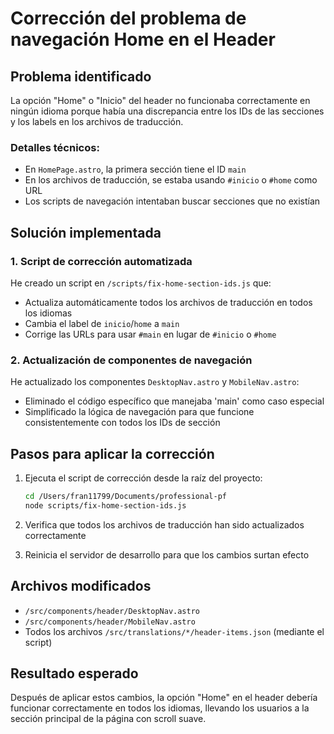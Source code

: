 # Corrección del problema de navegación Home en el Header

## Problema identificado
La opción "Home" o "Inicio" del header no funcionaba correctamente en ningún idioma porque había una discrepancia entre los IDs de las secciones y los labels en los archivos de traducción.

### Detalles técnicos:
- En `HomePage.astro`, la primera sección tiene el ID `main`
- En los archivos de traducción, se estaba usando `#inicio` o `#home` como URL
- Los scripts de navegación intentaban buscar secciones que no existían

## Solución implementada

### 1. Script de corrección automatizada
He creado un script en `/scripts/fix-home-section-ids.js` que:
- Actualiza automáticamente todos los archivos de traducción en todos los idiomas
- Cambia el label de `inicio`/`home` a `main`
- Corrige las URLs para usar `#main` en lugar de `#inicio` o `#home`

### 2. Actualización de componentes de navegación
He actualizado los componentes `DesktopNav.astro` y `MobileNav.astro`:
- Eliminado el código específico que manejaba 'main' como caso especial
- Simplificado la lógica de navegación para que funcione consistentemente con todos los IDs de sección

## Pasos para aplicar la corrección

1. Ejecuta el script de corrección desde la raíz del proyecto:
   ```bash
   cd /Users/fran11799/Documents/professional-pf
   node scripts/fix-home-section-ids.js
   ```

2. Verifica que todos los archivos de traducción han sido actualizados correctamente

3. Reinicia el servidor de desarrollo para que los cambios surtan efecto

## Archivos modificados
- `/src/components/header/DesktopNav.astro`
- `/src/components/header/MobileNav.astro`
- Todos los archivos `/src/translations/*/header-items.json` (mediante el script)

## Resultado esperado
Después de aplicar estos cambios, la opción "Home" en el header debería funcionar correctamente en todos los idiomas, llevando los usuarios a la sección principal de la página con scroll suave.
